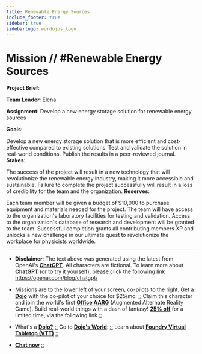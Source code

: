 ```yaml
---
title: Renewable Energy Sources
include_footer: true
sidebar: true
sidebarlogo: wordojos_logo
---
```

# Mission // #Renewable Energy Sources

**Project Brief**:

**Team Leader**: Elena

**Assignment**: Develop a new energy storage solution for renewable energy sources

**Goals**:

Develop a new energy storage solution that is more efficient and cost-effective compared to existing solutions.
Test and validate the solution in real-world conditions.
Publish the results in a peer-reviewed journal.
**Stakes**:

The success of the project will result in a new technology that will revolutionize the renewable energy industry, making it more accessible and sustainable.
Failure to complete the project successfully will result in a loss of credibility for the team and the organization.
**Reserves**:

Each team member will be given a budget of $10,000 to purchase equipment and materials needed for the project.
The team will have access to the organization's laboratory facilities for testing and validation.
Access to the organization's database of research and development will be granted to the team.
Successful completion grants all contributing members XP and unlocks a new challenge in our ultimate quest to revolutionize the workplace for physicists worldwide.

---

* **Disclaimer**: The text above was generated using the latest from OpenAI's [**ChatGPT**](https://openai.com/blog/chatgpt/).  All characters are fictional.  To learn more about [**ChatGPT**](https://openai.com/blog/chatgpt/) (or to try it yourself), please click the following link https://openai.com/blog/chatgpt/

* Missions are to the lower left of your screen, co-pilots to the right. Get a [**Dojo**](https://workmates.live/marketplace) with the co-pilot of your choice for $25/mo: [::](https://workmates.live/marketplace)  Claim this character and join the world's first [**Office AARG**](https://dojos.world) (Augmented Alternate Reality Game). Build real-world things with a dash of fantasy! [**25% off**](https://blog.workmates.live/deal-on-a-dojo) for a limited time, via the following link [::](https://blog.workmates.live/deal-on-a-dojo) 

* What's a [**Dojo?**](https://workdojos.com) [::](https://workdojos.com)  Go to [**Dojo's World**](https://dojos.world): [::](https://dojos.world)  Learn about [**Foundry Virtual Tabletop (VTT)**](https://foundryvtt.com) [::](https://foundryvtt.com/)

* [**Chat now**](https://chat.workmates.live/channel/support) [::](https://chat.workmates.live/channel/support)